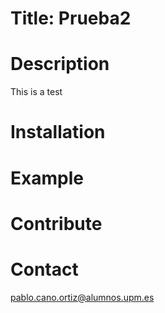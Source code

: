 # Title: Prueba2

# Description
This is a test

# Installation

# Example

# Contribute

# Contact

pablo.cano.ortiz@alumnos.upm.es